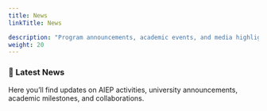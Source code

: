 ```yaml
---
title: News
linkTitle: News

description: "Program announcements, academic events, and media highlights from AIEP."
weight: 20
---
```


### 📰 Latest News

Here you’ll find updates on AIEP activities, university announcements, academic milestones, and collaborations.
